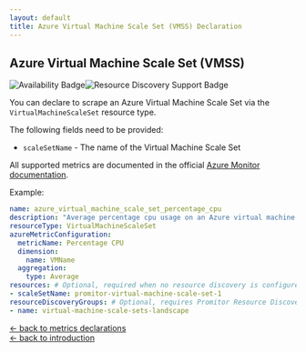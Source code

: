 ```yaml
---
layout: default
title: Azure Virtual Machine Scale Set (VMSS) Declaration
---
```


## Azure Virtual Machine Scale Set (VMSS)

![Availability Badge](https://img.shields.io/badge/Available%20Starting-v1.2-green.svg)![Resource Discovery Support Badge](https://img.shields.io/badge/Support%20for%20Resource%20Discovery-Yes-green.svg)

You can declare to scrape an Azure Virtual Machine Scale Set via the `VirtualMachineScaleSet` resource
type.

The following fields need to be provided:

- `scaleSetName` - The name of the Virtual Machine Scale Set

All supported metrics are documented in the official [Azure Monitor documentation](https://docs.microsoft.com/en-us/azure/azure-monitor/platform/metrics-supported#microsoftcomputevirtualmachinescalesets).

Example:

```yaml
name: azure_virtual_machine_scale_set_percentage_cpu
description: "Average percentage cpu usage on an Azure virtual machine scale set"
resourceType: VirtualMachineScaleSet
azureMetricConfiguration:
  metricName: Percentage CPU
  dimension:
    name: VMName
  aggregation:
    type: Average
resources: # Optional, required when no resource discovery is configured
- scaleSetName: promitor-virtual-machine-scale-set-1
resourceDiscoveryGroups: # Optional, requires Promitor Resource Discovery agent (https://promitor.io/concepts/how-it-works#using-resource-discovery)
- name: virtual-machine-scale-sets-landscape
```

<!-- markdownlint-disable MD033 -->
[&larr; back to metrics declarations](/configuration/v2.x/metrics)<br />
[&larr; back to introduction](/)
<!-- markdownlint-enable -->
